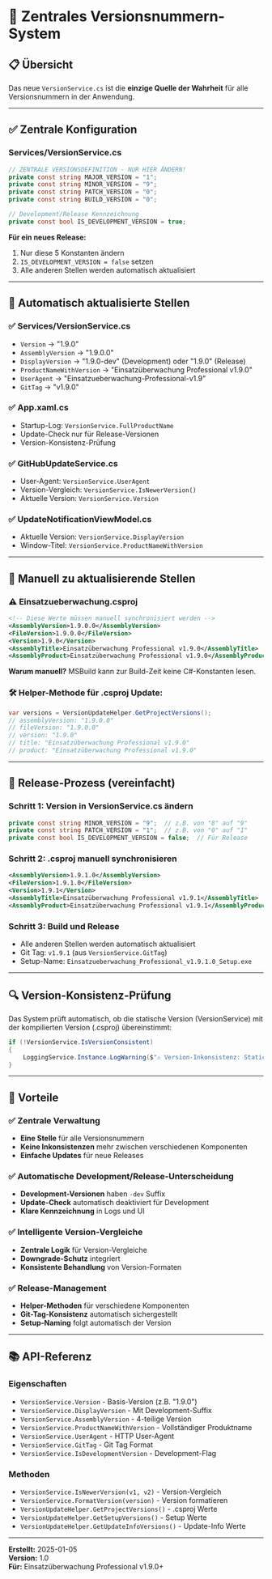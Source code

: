 # 🚀 Zentrales Versionsnummern-System

## 📋 Übersicht

Das neue `VersionService.cs` ist die **einzige Quelle der Wahrheit** für alle Versionsnummern in der Anwendung.

---

## ✅ Zentrale Konfiguration

### Services/VersionService.cs

```csharp
// ZENTRALE VERSIONSDEFINITION - NUR HIER ÄNDERN!
private const string MAJOR_VERSION = "1";
private const string MINOR_VERSION = "9";
private const string PATCH_VERSION = "0";
private const string BUILD_VERSION = "0";

// Development/Release Kennzeichnung
private const bool IS_DEVELOPMENT_VERSION = true;
```

**Für ein neues Release:**
1. Nur diese 5 Konstanten ändern
2. `IS_DEVELOPMENT_VERSION = false` setzen
3. Alle anderen Stellen werden automatisch aktualisiert

---

## 🔄 Automatisch aktualisierte Stellen

### ✅ Services/VersionService.cs
- `Version` → "1.9.0"
- `AssemblyVersion` → "1.9.0.0"  
- `DisplayVersion` → "1.9.0-dev" (Development) oder "1.9.0" (Release)
- `ProductNameWithVersion` → "Einsatzüberwachung Professional v1.9.0"
- `UserAgent` → "Einsatzueberwachung-Professional-v1.9"
- `GitTag` → "v1.9.0"

### ✅ App.xaml.cs
- Startup-Log: `VersionService.FullProductName`
- Update-Check nur für Release-Versionen
- Version-Konsistenz-Prüfung

### ✅ GitHubUpdateService.cs
- User-Agent: `VersionService.UserAgent`
- Version-Vergleich: `VersionService.IsNewerVersion()`
- Aktuelle Version: `VersionService.Version`

### ✅ UpdateNotificationViewModel.cs
- Aktuelle Version: `VersionService.DisplayVersion`
- Window-Titel: `VersionService.ProductNameWithVersion`

---

## 📝 Manuell zu aktualisierende Stellen

### ⚠️ Einsatzueberwachung.csproj
```xml
<!-- Diese Werte müssen manuell synchronisiert werden -->
<AssemblyVersion>1.9.0.0</AssemblyVersion>
<FileVersion>1.9.0.0</FileVersion>
<Version>1.9.0</Version>
<AssemblyTitle>Einsatzüberwachung Professional v1.9.0</AssemblyTitle>
<AssemblyProduct>Einsatzüberwachung Professional v1.9.0</AssemblyProduct>
```

**Warum manuell?** MSBuild kann zur Build-Zeit keine C#-Konstanten lesen.

### 🛠️ Helper-Methode für .csproj Update:
```csharp
var versions = VersionUpdateHelper.GetProjectVersions();
// assemblyVersion: "1.9.0.0"
// fileVersion: "1.9.0.0"  
// version: "1.9.0"
// title: "Einsatzüberwachung Professional v1.9.0"
// product: "Einsatzüberwachung Professional v1.9.0"
```

---

## 🚀 Release-Prozess (vereinfacht)

### Schritt 1: Version in VersionService.cs ändern
```csharp
private const string MINOR_VERSION = "9";  // z.B. von "8" auf "9"
private const string PATCH_VERSION = "1";  // z.B. von "0" auf "1"
private const bool IS_DEVELOPMENT_VERSION = false;  // Für Release
```

### Schritt 2: .csproj manuell synchronisieren
```xml
<AssemblyVersion>1.9.1.0</AssemblyVersion>
<FileVersion>1.9.1.0</FileVersion>
<Version>1.9.1</Version>
<AssemblyTitle>Einsatzüberwachung Professional v1.9.1</AssemblyTitle>
<AssemblyProduct>Einsatzüberwachung Professional v1.9.1</AssemblyProduct>
```

### Schritt 3: Build und Release
- Alle anderen Stellen werden automatisch aktualisiert
- Git Tag: `v1.9.1` (aus `VersionService.GitTag`)
- Setup-Name: `Einsatzueberwachung_Professional_v1.9.1.0_Setup.exe`

---

## 🔍 Version-Konsistenz-Prüfung

Das System prüft automatisch, ob die statische Version (VersionService) mit der kompilierten Version (.csproj) übereinstimmt:

```csharp
if (!VersionService.IsVersionConsistent)
{
    LoggingService.Instance.LogWarning($"⚠️ Version-Inkonsistenz: Static={VersionService.Version}, Compiled={VersionService.CompiledVersion}");
}
```

---

## 🎯 Vorteile

### ✅ Zentrale Verwaltung
- **Eine Stelle** für alle Versionsnummern
- **Keine Inkonsistenzen** mehr zwischen verschiedenen Komponenten
- **Einfache Updates** für neue Releases

### ✅ Automatische Development/Release-Unterscheidung
- **Development-Versionen** haben `-dev` Suffix
- **Update-Check** automatisch deaktiviert für Development
- **Klare Kennzeichnung** in Logs und UI

### ✅ Intelligente Version-Vergleiche
- **Zentrale Logik** für Version-Vergleiche
- **Downgrade-Schutz** integriert
- **Konsistente Behandlung** von Version-Formaten

### ✅ Release-Management
- **Helper-Methoden** für verschiedene Komponenten
- **Git-Tag-Konsistenz** automatisch sichergestellt
- **Setup-Naming** folgt automatisch der Version

---

## 📚 API-Referenz

### Eigenschaften
- `VersionService.Version` - Basis-Version (z.B. "1.9.0")
- `VersionService.DisplayVersion` - Mit Development-Suffix
- `VersionService.AssemblyVersion` - 4-teilige Version
- `VersionService.ProductNameWithVersion` - Vollständiger Produktname
- `VersionService.UserAgent` - HTTP User-Agent
- `VersionService.GitTag` - Git Tag Format
- `VersionService.IsDevelopmentVersion` - Development-Flag

### Methoden
- `VersionService.IsNewerVersion(v1, v2)` - Version-Vergleich
- `VersionService.FormatVersion(version)` - Version formatieren
- `VersionUpdateHelper.GetProjectVersions()` - .csproj Werte
- `VersionUpdateHelper.GetSetupVersions()` - Setup Werte
- `VersionUpdateHelper.GetUpdateInfoVersions()` - Update-Info Werte

---

**Erstellt:** 2025-01-05  
**Version:** 1.0  
**Für:** Einsatzüberwachung Professional v1.9.0+

